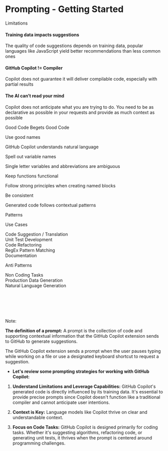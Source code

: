 # Prompting - Getting Started

<div class="container">
  <div class="column3">
    <p class="title1"">Limitations</p>
  </div>
</div>

<div class="container">
  <div class="column3 rounded-box-gradient">
    <h4>Training data impacts suggestions</h4>
    <p class="subtitle">The <a>quality of code</a> suggestions depends on training data, popular languages like JavaScript yield better recommendations than less common ones</p>
  </div>

  <div  class="column3 rounded-box-gradient">
    <h4>GitHub Copilot != Compiler</h4>
    <p class="subtitle">Copilot does not guarantee it will deliver compilable code, especially with partial results</p>
  </div>
  
  <div  class="column3 rounded-box-gradient">
    <h4>The AI can’t read your mind</h4>
    <p class="subtitle">Copilot does not anticipate what you are trying to do. You need to <a>be as declarative as possible</a> in your requests and provide as much context as possible</p>
  </div>
</div>

<div class="container">
  <div class="column3">
    <p class="title1"">Good Code Begets Good Code</p>
  </div>
</div>

<div class="container">
  <div class="column2 rounded-box-gradient">
    <p class="title">Use good names</p>
    <p class="subtitle">GitHub Copilot understands natural language</p>
  </div>

  <div class="column2 rounded-box-gradient">
    <p class="title">Spell out variable names</p>
    <p class="subtitle">Single letter variables and abbreviations are ambiguous</p>
  </div>
    
  <div class="column2 rounded-box-gradient">
    <p class="title">Keep functions functional</p>
    <p class="subtitle">Follow strong principles when creating named blocks</p>
  </div>

  <div class="column2 rounded-box-gradient">
    <p class="title">Be consistent</p>
    <p class="subtitle">Generated code follows contextual patterns</p>
  </div>
</div>

<div class="container">
  <div class="column3">
    <p class="title1"">Patterns</p>
  </div>
</div>

<div class="container">
  <div class="column3 rounded-box-gradient">
    <p class="title">Use Cases</p>
    <p class="subtitle">Code Suggestion / Translation<br>Unit Test Development<br>Code Refactoring<br>RegEx Pattern Matching<br>Documentation</p>
  </div>

  <div class="column3 rounded-box-gradient">
    <p class="title">Anti Patterns</p>
    <p class="subtitle">Non Coding Tasks<br>Production Data Generation<br>Natural Language Generation</p>
  </div>
</div>

<br><br><br><br>

<!-- Add some speaker notes -->
Note:

**The definition of a prompt:** A prompt is the collection of code and supporting contextual information that the GitHub Copilot extension sends to GitHub to generate suggestions.

The GitHub Copilot extension sends a prompt  when the user pauses typing while working on a file or use a designated keyboard shortcut to request a suggestion.

- **Let's review some prompting strategies for working with GitHub Copilot:**

1. **Understand Limitations and Leverage Capabilities:** GitHub Copilot's generated code is directly influenced by its training data. It's essential to provide precise prompts since Copilot doesn't function like a traditional compiler and cannot anticipate user intentions.

2. **Context is Key:** Language models like Copilot thrive on clear and understandable context.

3. **Focus on Code Tasks:** GitHub Copilot is designed primarily for coding tasks. Whether it's suggesting algorithms, refactoring code, or generating unit tests, it thrives when the prompt is centered around programming challenges.